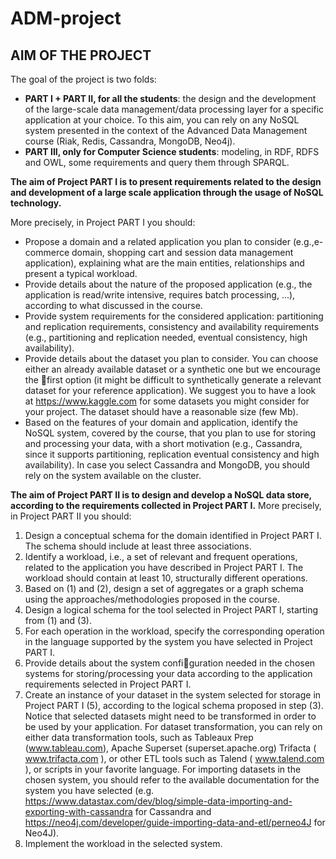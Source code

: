 # ADM-project
## AIM OF THE PROJECT
The goal of the project is two folds:

- **PART I + PART II, for all the students**: the design and the development of the large-scale data management/data processing layer for a specific application at your choice. To this aim, you can rely on any NoSQL system presented in the context of the  Advanced Data Management course (Riak, Redis, Cassandra, MongoDB, Neo4j).
- **PART III, only for Computer Science students**: modeling, in RDF, RDFS and OWL, some requirements and query them through SPARQL.

**The aim of Project PART I is to present requirements related to the design and development of a large scale application through the usage of NoSQL technology.**

More precisely, in Project PART I you should:

- Propose a domain and a related application you plan to consider (e.g.,e-commerce domain, shopping cart and session data management application), explaining what are the main entities, relationships and present a typical workload.
- Provide details about the nature of the proposed application (e.g., the application is read/write intensive, requires batch processing, ...), according to what discussed in the course.
- Provide system requirements for the considered application: partitioning and replication requirements, consistency and availability requirements (e.g., partitioning and replication needed, eventual consistency, high availability).
- Provide details about the dataset you plan to consider. You can choose either an already available dataset or a synthetic one but we encourage the first option (it might be difficult to synthetically generate a relevant dataset for your reference application). We suggest you to have a look at https://www.kaggle.com for some datasets you might consider for your project. The dataset should have a reasonable size (few Mb).
- Based on the features of your domain and application, identify the NoSQL system, covered by the course, that you plan to use for storing and processing your data, with a short motivation (e.g., Cassandra, since it supports partitioning, replication eventual consistency and high availability).
In case you select Cassandra and MongoDB, you should rely  on the system available on the cluster.

**The aim of Project PART II is to design and develop a NoSQL data store, according to the requirements collected in Project PART I.**
More precisely, in Project PART II you should:

1. Design a conceptual schema for the domain identified in Project PART I. The schema should include at least three associations.
2. Identify a workload, i.e., a set of relevant and frequent operations, related to the application you have described in Project PART I. The workload should contain at least 10, structurally different operations.
3. Based on (1) and (2), design a set of aggregates or a graph schema using the approaches/methodologies proposed in the course.
4. Design a logical schema for the tool selected in Project PART I, starting from (1) and (3).
5. For each operation in the workload, specify the corresponding operation in the language supported by the system you have selected in Project PART I.
6. Provide details about the system configuration needed in the chosen systems for storing/processing your data according to the application requirements selected in Project PART I.
7. Create an instance of your dataset in the system selected for storage in Project PART I (5), according to the logical schema proposed in step (3).
Notice that selected datasets might need to be transformed in order to be used by your application. For dataset transformation, you can rely on either data transformation tools, such as Tableaux Prep (www.tableau.com), Apache Superset (superset.apache.org) Trifacta ( www.trifacta.com ), or other ETL tools such as Talend ( www.talend.com ), or scripts in your favorite language.
For importing datasets in the chosen system, you should refer to the available documentation for the system you have selected (e.g. https://www.datastax.com/dev/blog/simple-data-importing-and-exporting-with-cassandra for Cassandra and https://neo4j.com/developer/guide-importing-data-and-etl/perneo4J for Neo4J).
8. Implement the workload in the selected system.
